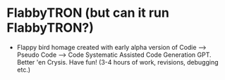 # FlabbyTRON (but can it run FlabbyTRON?)
* Flappy bird homage created with early alpha version of Codie --> Pseudo Code --> Code Systematic Assisted Code Generation GPT. 
Better 'en Crysis. Have fun! (3-4 hours of work, revisions, debugging etc.)
